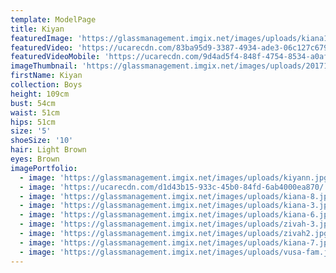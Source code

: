 ```yaml
---
template: ModelPage
title: Kiyan
featuredImage: 'https://glassmanagement.imgix.net/images/uploads/kiana128973bnner.jpg'
featuredVideo: 'https://ucarecdn.com/83ba95d9-3387-4934-ade3-06c127c6790d/'
featuredVideoMobile: 'https://ucarecdn.com/9d4ad5f4-848f-4754-8534-a0aff3276759/'
imageThumbnail: 'https://glassmanagement.imgix.net/images/uploads/201710284202.jpg'
firstName: Kiyan
collection: Boys
height: 109cm
bust: 54cm
waist: 51cm
hips: 51cm
size: '5'
shoeSize: '10'
hair: Light Brown
eyes: Brown
imagePortfolio:
  - image: 'https://glassmanagement.imgix.net/images/uploads/kiyann.jpg'
  - image: 'https://ucarecdn.com/d1d43b15-933c-45b0-84fd-6ab4000ea870/'
  - image: 'https://glassmanagement.imgix.net/images/uploads/kiana-8.jpg'
  - image: 'https://glassmanagement.imgix.net/images/uploads/kiana-3.jpg'
  - image: 'https://glassmanagement.imgix.net/images/uploads/kiana-6.jpg'
  - image: 'https://glassmanagement.imgix.net/images/uploads/zivah-3.jpg'
  - image: 'https://glassmanagement.imgix.net/images/uploads/zivah2.jpg'
  - image: 'https://glassmanagement.imgix.net/images/uploads/kiana-7.jpg'
  - image: 'https://glassmanagement.imgix.net/images/uploads/vusa-fam.jpg'
---
```


